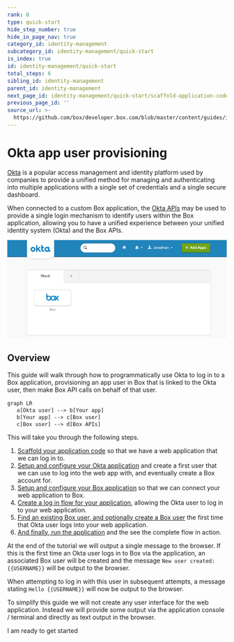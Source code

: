 ```yaml
---
rank: 0
type: quick-start
hide_step_number: true
hide_in_page_nav: true
category_id: identity-management
subcategory_id: identity-management/quick-start
is_index: true
id: identity-management/quick-start
total_steps: 6
sibling_id: identity-management
parent_id: identity-management
next_page_id: identity-management/quick-start/scaffold-application-code
previous_page_id: ''
source_url: >-
  https://github.com/box/developer.box.com/blob/master/content/guides/identity-management/quick-start/0-index.md
---
```


# Okta app user provisioning

[Okta][okta] is a popular access management and identity platform used by
companies to provide a unified method for managing and authenticating into
multiple applications with a single set of credentials and a single secure
dashboard.

When connected to a custom Box application, the [Okta APIs][okta-dev] may be
used to provide a single login mechanism to identify users within the Box
application, allowing you to have a unified experience between your unified
identity system (Okta) and the Box APIs.

<ImageFrame noborder center shadow>

![Okta Dashboard](./img/okta-dashboard.png)

</ImageFrame>

## Overview

This guide will walk through how to programmatically use Okta to
log in to a Box application, provisioning an app user in Box that is linked to
the Okta user, then make Box API calls on behalf of that user.

```mermaid;height=100px,width=500px
graph LR
   a[Okta user] --> b[Your app]
   b[Your app] --> c[Box user]
   c[Box user] --> d[Box APIs]
```

This will take you through the following steps.

1. [Scaffold your application code][step1] so that
we have a web application that we can log in to.
1. [Setup and configure your Okta application][step2] and create
a first user that we can use to log into the web app with, and eventually
create a Box account for.
1. [Setup and configure your Box application][step3] so that we
can connect your web application to Box.
1. [Create a log in flow for your application][step4],
allowing the Okta user to log in to your web application.
1. [Find an existing Box user, and optionally create a Box user][step5] the
first time that Okta user logs into your web application.
1. [And finally, run the application][step6] and the see
the complete flow in action.

At the end of the tutorial we will output a single message to the browser. If
this is the first time an Okta user logs in to Box via the application, an
associated Box user will be created and the message
`New user created: {{USERNAME}}` will be output to the browser.

When attempting to log in with this user in subsequent attempts, a message
stating `Hello {{USERNAME}}` will now be output to the browser.

<Message warning>

To simplify this guide we will not create any user interface for the web
application. Instead we will provide some output via the application console /
terminal and directly as text output in the browser.

</Message>

<Next>

I am ready to get started

</Next>

[okta]: https://www.okta.com/
[okta-dev]: https://developer.okta.com/
[step1]: g://identity-management/quick-start/scaffold-application-code/
[step2]: g://identity-management/quick-start/configure-okta/
[step3]: g://identity-management/quick-start/configure-box/
[step4]: g://identity-management/quick-start/logging-into-app/
[step5]: g://identity-management/quick-start/find-or-create-box-users/
[step6]: g://identity-management/quick-start/run-the-app/
